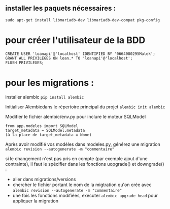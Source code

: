 ## installer les paquets nécessaires : 

`sudo apt-get install libmariadb-dev libmariadb-dev-compat pkg-config`


# pour créer l'utilisateur de la BDD
```
CREATE USER 'loanapi'@'localhost' IDENTIFIED BY '0664080295Malek';
GRANT ALL PRIVILEGES ON loan.* TO 'loanapi'@'localhost';
FLUSH PRIVILEGES;
```


# pour les migrations : 
installer alembic
`pip install alembic`

Initialiser Alembicdans le répertoire principal du projet
`alembic init alembic`

Modifier le fichier alembic/env.py pour inclure le moteur SQLModel
```
from app.modeles import SQLModel
target_metadata = SQLModel.metadata
(à la place de target_metadata = None)
```

Après avoir modifié vos modèles dans modeles.py, générez une migration
`alembic revision --autogenerate -m "commentaire"`

si le changement n'est pas pris en compte (par exemple ajout d'une contrainte), il faut le spécifier dans les fonctions uopgrade() et downgrade() : 

- aller dans migrations/versions
- chercher le fichier portant le nom de la migtration qu'on crée avec `alembic revision --autogenerate -m "commentaire"`
- une fois les fonctions modifiées, executer `alembic upgrade head` pour appliquer la migration

